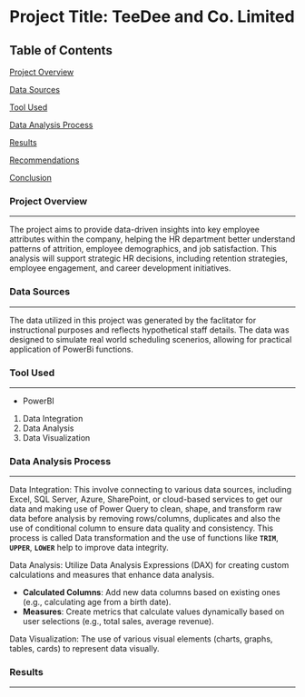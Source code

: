 # Project Title: TeeDee and Co. Limited 

## Table of Contents
[Project Overview](#project-overview)

[Data Sources](#data-sources)

[Tool Used](#tool-used)

[Data Analysis Process](#data-analysis-process)

[Results](#results)

[Recommendations](#recommendations)

[Conclusion](#conclusion)

### Project Overview
---

The project aims to provide data-driven insights into key employee attributes within the company, helping the HR department better understand patterns of attrition, employee demographics, and job satisfaction. This analysis will support strategic HR decisions, including retention strategies, employee engagement, and career development initiatives.

### Data Sources
---
The data utilized in this project was generated by the faclitator for instructional purposes and reflects hypothetical staff details. The data was designed to simulate real world scheduling scenerios, allowing for practical application of PowerBi functions.

### Tool Used 
---
- PowerBI
  
1. Data Integration
2. Data Analysis
3. Data Visualization

###  Data Analysis Process
---

Data Integration: This involve connecting to various data sources, including Excel, SQL Server, Azure, SharePoint, or cloud-based services to get our data and making use of Power Query to clean, shape, and transform raw data before analysis by removing rows/columns, duplicates and also the use of conditional column to ensure data quality and consistency. This process is called Data transformation and the use of functions like **`TRIM`**, **`UPPER`**, **`LOWER`** help to improve data integrity.

Data Analysis: Utilize Data Analysis Expressions (DAX) for creating custom calculations and measures that enhance data analysis.
- **Calculated Columns**: Add new data columns based on existing ones (e.g., calculating age from a birth date).
- **Measures**: Create metrics that calculate values dynamically based on user selections (e.g., total sales, average revenue).

Data Visualization: The use of various visual elements (charts, graphs, tables, cards) to represent data visually.

### Results
---




